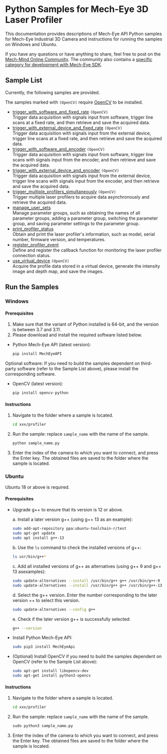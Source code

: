 # Python Samples for Mech-Eye 3D Laser Profiler

This documentation provides descriptions of Mech-Eye API Python samples for Mech-Eye Industrial 3D Camera and instructions for running the samples on Windows and Ubuntu.

If you have any questions or have anything to share, feel free to post on the [Mech-Mind Online Community](https://community.mech-mind.com/). The community also contains a [specific category for development with Mech-Eye SDK](https://community.mech-mind.com/c/mech-eye-sdk-development/19).

## Sample List

Currently, the following samples are provided.

The samples marked with `(OpenCV)` require [OpenCV](https://opencv.org/releases/) to be installed.  

* [trigger_with_software_and_fixed_rate](https://github.com/MechMindRobotics/mecheye_python_samples/tree/master/profiler/trigger_with_software_and_fixed_rate) `(OpenCV)`  
  Trigger data acquisition with signals input from software, trigger line scans at a fixed rate, and then retrieve and save the acquired data.
* [trigger_with_external_device_and_fixed_rate](https://github.com/MechMindRobotics/mecheye_python_samples/tree/master/profiler/trigger_with_external_device_and_fixed_rate) `(OpenCV)`  
  Trigger data acquisition with signals input from the external device, trigger line scans at a fixed rate, and then retrieve and save the acquired data.
* [trigger_with_software_and_encoder](https://github.com/MechMindRobotics/mecheye_python_samples/tree/master/profiler/trigger_with_software_and_encoder) `(OpenCV)`  
  Trigger data acquisition with signals input from software, trigger line scans with signals input from the encoder, and then retrieve and save the acquired data.
* [trigger_with_external_device_and_encoder](https://github.com/MechMindRobotics/mecheye_python_samples/tree/master/profiler/trigger_with_external_device_and_encoder) `(OpenCV)`  
  Trigger data acquisition with signals input from the external device, trigger line scans with signals input from the encoder, and then retrieve and save the acquired data.
* [trigger_multiple_profilers_simultaneously](https://github.com/MechMindRobotics/mecheye_python_samples/tree/master/profiler/trigger_multiple_profilers_simultaneously) `(OpenCV)`  
  Trigger multiple laser profilers to acquire data asynchronously and retrieve the acquired data.
* [manage_user_sets](https://github.com/MechMindRobotics/mecheye_python_samples/tree/master/profiler/manage_user_sets.py)  
  Manage parameter groups, such as obtaining the names of all parameter groups, adding a parameter group, switching the parameter group, and saving parameter settings to the parameter group.
* [print_profiler_status](https://github.com/MechMindRobotics/mecheye_python_samples/tree/master/profiler/print_profiler_status.py)  
  Obtain and print the laser profiler's information, such as model, serial number, firmware version, and temperatures.
* [register_profiler_event](https://github.com/MechMindRobotics/mecheye_python_samples/tree/master/profiler/register_profiler_event.py)  
  Define and register the callback function for monitoring the laser profiler connection status.
* [use_virtual_device](https://github.com/MechMindRobotics/mecheye_csharp_samples/tree/master/profiler/use_virtual_device.py) `(OpenCV)`  
  Acquire the profile data stored in a virtual device, generate the intensity image and depth map, and save the images.

## Run the Samples

### Windows

#### Prerequisites

1. Make sure that the variant of Python installed is 64-bit, and the version is between 3.7 and 3.11.
2. Please download and install the required software listed below.

* Python Mech-Eye API (latest version):

  ```python
  pip install MechEyeAPI
  ```

Optional software: If you need to build the samples dependent on third-party software (refer to the Sample List above), please install the corresponding software.

* OpenCV (latest version):

  ```python
  pip install opencv-python
  ```

#### Instructions

1. Navigate to the folder where a sample is located.

   ```sh
   cd xxx/profiler
   ```

2. Run the sample: replace ``sample_name`` with the name of the sample.

   ```python
   python sample_name.py
   ```

3. Enter the index of the camera to which you want to connect, and press the Enter key. The obtained files are saved to the folder where the sample is located.

### Ubuntu

Ubuntu 18 or above is required.

#### Prerequisites

* Upgrade g++ to ensure that its version is 12 or above.

  a. Install a later version g++ (using g++ 13 as an example):

     ```bash
     sudo add-apt-repository ppa:ubuntu-toolchain-r/test
     sudo apt-get update
     sudo apt install g++-13
     ```

  b. Use the `ls` command to check the installed versions of g++:

     ```bash
     ls usr/bin/g++*
     ```

  c. Add all installed versions of g++ as alternatives (using g++ 9 and g++ 13 asexamples):

     ```bash
     sudo update-alternatives --install /usr/bin/g++ g++ /usr/bin/g++-9 10
     sudo update-alternatives --install /usr/bin/g++ g++ /usr/bin/g++-13 20
     ```

  d. Select the g++ version. Enter the number corresponding to the later version ++ to select this version.

     ```bash
     sudo update-alternatives --config g++
     ```

  e. Check if the later version g++ is successfully selected:

     ```bash
     g++ --version
     ```

* Install Python Mech-Eye API:

  ```bash
  sudo pip3 install MechEyeApi
  ```

* (Optional) Install OpenCV if you need to build the samples dependent on OpenCV (refer to the Sample List above):

  ```bash
  sudo apt-get install libopencv-dev
  sudo apt-get install python3-opencv
  ```

#### Instructions

1. Navigate to the folder where a sample is located.

   ```bash
   cd xxx/profiler
   ```

2. Run the sample: replace ``sample_name`` with the name of the sample.

   ```python
   sudo python3 sample_name.py
   ```

3. Enter the index of the camera to which you want to connect, and press the Enter key. The obtained files are saved to the folder where the sample is located.
